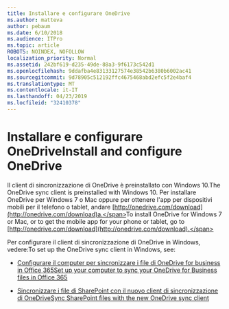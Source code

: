```yaml
---
title: Installare e configurare OneDrive
ms.author: matteva
author: pebaum
ms.date: 6/10/2018
ms.audience: ITPro
ms.topic: article
ROBOTS: NOINDEX, NOFOLLOW
localization_priority: Normal
ms.assetid: 242bf619-d235-49de-88a3-9f6173c542d1
ms.openlocfilehash: 9ddafba4e83133127574e38542b6380b6002ac41
ms.sourcegitcommit: 9d78905c512192ffc4675468abd2efc5f2e4baf4
ms.translationtype: MT
ms.contentlocale: it-IT
ms.lasthandoff: 04/23/2019
ms.locfileid: "32410378"
---
```

# <a name="install-and-configure-onedrive"></a><span data-ttu-id="1d549-102">Installare e configurare OneDrive</span><span class="sxs-lookup"><span data-stu-id="1d549-102">Install and configure OneDrive</span></span>

<span data-ttu-id="1d549-103">Il client di sincronizzazione di OneDrive è preinstallato con Windows 10.</span><span class="sxs-lookup"><span data-stu-id="1d549-103">The OneDrive sync client is preinstalled with Windows 10.</span></span> <span data-ttu-id="1d549-104">Per installare OneDrive per Windows 7 o Mac oppure per ottenere l'app per dispositivi mobili per il telefono o tablet, andare [http://onedrive.com/download](http://onedrive.com/download)a.</span><span class="sxs-lookup"><span data-stu-id="1d549-104">To install OneDrive for Windows 7 or Mac, or to get the mobile app for your phone or tablet, go to [http://onedrive.com/download](http://onedrive.com/download).</span></span>
  
<span data-ttu-id="1d549-105">Per configurare il client di sincronizzazione di OneDrive in Windows, vedere:</span><span class="sxs-lookup"><span data-stu-id="1d549-105">To set up the OneDrive sync client in Windows, see:</span></span>
  
- [<span data-ttu-id="1d549-106">Configurare il computer per sincronizzare i file di OneDrive for business in Office 365</span><span class="sxs-lookup"><span data-stu-id="1d549-106">Set up your computer to sync your OneDrive for Business files in Office 365</span></span>](https://go.microsoft.com/fwlink/?linkid=533375)
    
- [<span data-ttu-id="1d549-107">Sincronizzare i file di SharePoint con il nuovo client di sincronizzazione di OneDrive</span><span class="sxs-lookup"><span data-stu-id="1d549-107">Sync SharePoint files with the new OneDrive sync client</span></span>](https://go.microsoft.com/fwlink/?linkid=871666)
    

